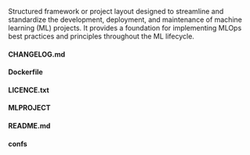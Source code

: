 Structured framework or project layout designed to streamline and standardize the development, deployment, and maintenance of machine learning (ML) projects. 
It provides a foundation for implementing MLOps best practices and principles throughout the ML lifecycle.

#### CHANGELOG.md
#### Dockerfile
#### LICENCE.txt
#### MLPROJECT
#### README.md
#### confs
